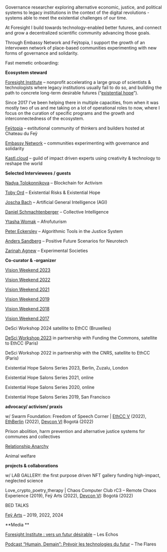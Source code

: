 Governance researcher exploring alternative economic, justice, and political systems to legacy institutions in the context of the digital revolutions - systems able to meet the existential challenges of our time.

At Foresight I build towards technology-enabled better futures, and connect and grow a decentralized scientific community advancing those goals.

Through Embassy Network and Feÿtopia, I support the growth of an intervowen network of place-based communities experimenting with new forms of governance and solidarity.

Fast memetic onboarding: 

**Ecosystem steward**

[Foresight Institute](https://foresight.org/) – nonprofit accelerating a large group of scientists & technologists where legacy institutions usually fail to do so, and building the path to concrete long-term desirable futures (“[existential hope](https://www.existentialhope.com/)”).

Since 2017 I’ve been helping there in multiple capacities, from when it was mostly two of us and me taking on a lot of operational roles to now, where I focus on the curation of specific programs and the growth and interconnectedness of the ecosystem. 

[Feÿtopia](https://feytopia.com/) – extitutional community of thinkers and builders hosted at Chateau du Feÿ 

[Embassy Network](https://embassynetwork.com/) – communities experimenting with governance and solidarity

[Kastl.cloud](https://www.kastl.cloud/) – guild of impact driven experts using creativity & technology to reshape the world

**Selected Interviewees / guests**

[Nadya Tolokonnikova](https://summit.ethswarm.org/swarm-summit-2023/speaker/) – Blockchain for Activism

[Toby Ord](https://youtu.be/Yv6ZMvcNAMc?si=78SmD1S06WxGDKxu) – Existential Risks & Existential Hope

[Joscha Bach](https://partiful.com/e/QVWtuXYRAMwDdXxtVG8R) – Artificial General Intelligence (AGI)

[Daniel Schmachtenberger](https://youtu.be/SioR1jgdhnk?si=Q-mZFoXx5aspLAF-) – Collective Intelligence

[Ytasha Womak](https://youtu.be/1NUDEfBkynQ?si=dKjV4Z50NzaSNzcl) – Afrofuturism 

[Peter Eckersley](https://youtu.be/UMD6dXwsidg?si=pZGwPYPZIqpJBWGr) – Algorithmic Tools in the Justice System

[Anders Sandberg](https://youtu.be/jxOie8d3pe8?si=Zj8KFPCanHhwOc9k) – Positive Future Scenarios for Neurotech

[Zarinah Agnew](https://youtu.be/BdBviVWhar8?si=GJxRrTh7CbIWwGY2) – Experimental Societies

**Co-curator & -organizer**

[Vision Weekend 2023](https://foresight.org/vision-weekends-2023/)

[Vision Weekend 2022](https://foresight.org/member-gatherings/vision-weekends-2022/)

[Vision Weekend 2021](https://youtu.be/SWwbjnF3WXc?si=uQah3GJlKfVFYxLD)

[Vision Weekend 2019](https://youtu.be/P8DcyRC2ETo)

[Vision Weekend 2018](https://youtu.be/FXyjYsndgbQ?si=yvlPtNEgxQa7e4VG)

[Vision Weekend 2017](https://foresight.org/summary/vision-weekend-2017-foresight-institute/)

DeSci Workshop 2024 satellite to EthCC (Bruxelles)

[DeSci Workshop 2023](https://foresight.org/desci-workshop-paris/) in partnership with Funding the Commons, satellite to EthCC (Paris)

DeSci Workshop 2022 in partnership with the CNRS, satellite to EthCC (Paris)

Existential Hope Salons Series 2023, Berlin, Zuzalu, London

Existential Hope Salons Series 2021, online

Existential Hope Salons Series 2020, online

Existential Hope Salons Series 2019, San Francisco

**advocacy/ activism/ praxis**

w/ Swarm Foundation: Freedom of Speech Corner | [EthCC V](https://medium.com/ethereum-swarm/monthly-ecosystem-call-28-july-2022-recap-e645c0f1d315) (2022), [EthBerlin](https://twitter.com/ethswarm/status/1570785253509464065) (2022), [Devcon VI](https://twitter.com/ethswarm/status/1580337494582734848) Bogotá (2022) 

Prison abolition, harm prevention and alternative justice systems for communes and collectives

[Relationship Anarchy](https://theanarchistlibrary.org/library/andie-nordgren-the-short-instructional-manifesto-for-relationship-anarchy)

Animal welfare

**projects & collaborations**

w/ LAB GALLERY: the first purpose driven NFT gallery funding high-impact, neglected science

Love_crypto_poetry_therapy | Chaos Computer Club rC3 – Remote Chaos Experience (2019), Feÿ Arts (2022), [Devcon VI](https://www.regensunite.com/bogota): Bogotá (2022) 

BED TALKS

[Feÿ Arts](https://en.fey-arts.com/) – 2019, 2022, 2024

**Media **

[Foresight Institute : vers un futur désirable](https://www.lesechos.fr/thema/economie-durable/foresight-institute-vers-un-futur-desirable-1254665) – Les Echos

[Podcast “Humain, Demain”: Prévoir les technologies du futur](https://youtu.be/CgkFa_FytQU?si=EHMQg4TA8qvASQBt) – The Flares
